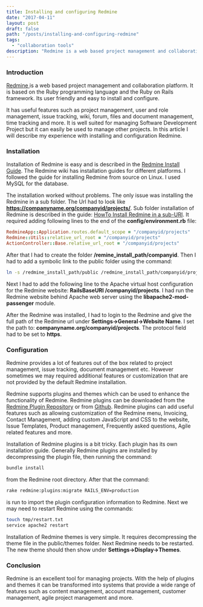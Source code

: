 ```yaml
---
title: Installing and configuring Redmine
date: "2017-04-11"
layout: post
draft: false
path: "/posts/installing-and-configuring-redmine"
tags:
  - "collaboration tools"
description: "Redmine is a web based project management and collaboration platform. It is based on the Ruby programming language and the Ruby on Rails framework. Its user friendly and easy to install and configure."
---
```


### Introduction
[Redmine ](http://www.redmine.org/) is a web based project management and collaboration platform. It is based on the Ruby programming language and the Ruby on Rails framework. Its user friendly and easy to install and configure.

It has useful features such as project management, user and role management, issue tracking, wiki, forum, files and document management, time tracking and more. It is well suited for managing Software Development Project but it can easily be used to manage other projects. In this article I will describe my experience with installing and configuration Redmine.

### Installation
Installation of Redmine is easy and is described in the [Redmine Install Guide](http://www.redmine.org/projects/redmine/wiki/redmineinstall). The Redmine wiki has installation guides for different platforms. I followed the guide for installing Redmine from source on Linux. I used MySQL for the database.

The installation worked without problems. The only issue was installing the Redmine in a sub folder. The Url had to look like **https://companyname.org/companyid/projects/**. Sub folder installation of Redmine is described in the guide: [HowTo Install Redmine in a sub-URI](http://www.redmine.org/projects/redmine/wiki/HowTo_Install_Redmine_in_a_sub-URI). It required adding following lines to the end of the **config/environment.rb** file:

```ruby
RedmineApp::Application.routes.default_scope = "/companyid/projects"
Redmine::Utils::relative_url_root = "/companyid/projects"
ActionController::Base.relative_url_root = "/companyid/projects"
```

After that I had to create the folder **/remine_install_path/companyid**. Then I had to add a symbolic link to the public folder using the command:

```bash
ln -s /redmine_install_path/public /redmine_install_path/companyid/projects
```

Next I had to add the following line to the Apache virtual host configuration for the Redmine website: **RailsBaseURI /companyid/projects**. I had run the Redmine website behind Apache web server using the **libapache2-mod-passenger** module.

After the Redmine was installed, I had to login to the Redmine and give the full path of the Redmine url under **Settings->General->Website Name**. I set the path to: **companyname.org/companyid/projects**. The protocol field had to be set to **https**.

### Configuration
Redmine provides a lot of features out of the box related to project management, issue tracking, document management etc. However sometimes we may required additional features or customization that are not provided by the default Redmine installation.

Redmine supports plugins and themes which can be used to enhance the functionality of Redmine. Redmine plugins can be downloaded from the [Redmine Plugin Repository](http://www.redmine.org/plugins) or from [Github](https://github.com/). Redmine plugins can add useful features such as allowing customization of the Redmine menu, Invoicing, Contact Management, adding custom JavaScript and CSS to the website, Issue Templates, Product management, Frequently asked questions, Agile related features and more.

Installation of Redmine plugins is a bit tricky. Each plugin has its own installation guide. Generally Redmine plugins are installed by decompressing the plugin file, then running the command:

```bash
bundle install
```

from the Redmine root directory. After that the command:

```bash
rake redmine:plugins:migrate RAILS_ENV=production
```
is run to import the plugin configuration information to Redmine. Next we may need to restart Redmine using the commands:

```bash
touch tmp/restart.txt
service apache2 restart
```

Installation of Redmine themes is very simple. It requires decompressing the theme file in the public/themes folder. Next Redmine needs to be restarted. The new theme should then show under **Settings->Display->Themes**.

### Conclusion
Redmine is an excellent tool for managing projects. With the help of plugins and themes it can be transformed into systems that provide a wide range of features such as content management, account management, customer management, agile project management and more.
